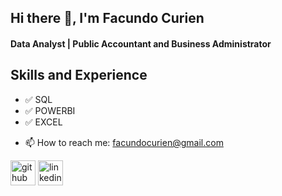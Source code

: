 ## Hi there 👋, I'm Facundo Curien
#### Data Analyst | Public Accountant and Business Administrator

## Skills and Experience
* ✅ SQL
* ✅ POWERBI
* ✅ EXCEL


- 📫 How to reach me: facundocurien@gmail.com 


[<img src='https://cdn.jsdelivr.net/npm/simple-icons@3.0.1/icons/github.svg' alt='github' height='40'>](https://github.com/FacundoCurien)  [<img src='https://cdn.jsdelivr.net/npm/simple-icons@3.0.1/icons/linkedin.svg' alt='linkedin' height='40'>](https://www.linkedin.com/in/facundo-curien-data-analyst/)  

